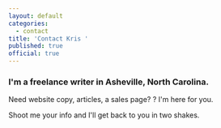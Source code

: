 ```yaml
---
layout: default
categories:
  - contact
title: 'Contact Kris '
published: true
official: true
---
```



### I'm a freelance writer in Asheville, North Carolina.

Need website copy, articles, a sales page? ? I'm here for you.

Shoot me your info and I'll get back to you in two shakes.
